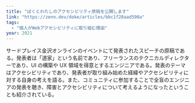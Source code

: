 ```yaml
---
title: "ぼくとわたしのアクセシビリティ原稿を公開します"
link: "https://zenn.dev/doke/articles/bbc1f28aad590a"
tags:
  - "個人がWebアクセシビリティに取り組む理由"
year: 2021
---
```


サードプレイス金沢オンラインのイベントにて発表されたスピーチの原稿である。発表者は「道家」という名前であり、フリーランスのテクニカルディレクターであり、UI の構築や UX 領域を得意とするエンジニアである。発表のテーマはアクセシビリティであり、発表者が取り組み始めた経緯やアクセシビリティに対する自身の考えを語る。また、コミュニティに参加することで全盲のエンジニアの発表を聴き、障害とアクセシビリティについて考えるようになったということも紹介されている。

